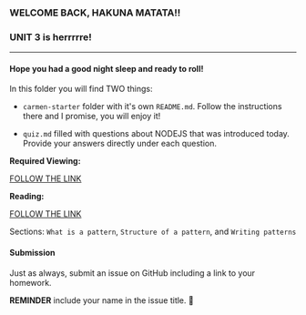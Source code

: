 ### WELCOME BACK, HAKUNA MATATA!!
### UNIT 3 is herrrrre!

-------

#### Hope you had a good night sleep and ready to roll!

In this folder you will find TWO things:
- `carmen-starter` folder with it's own `README.md`. Follow the instructions there and I promise, you will enjoy it!

- `quiz.md` filled with questions about NODEJS that was introduced today. Provide your answers directly under each question.

**Required Viewing:**

[FOLLOW THE LINK](https://www.youtube.com/playlist?list=PLQso55XhxkgBMeiYmFEHzz1axDUBjTLC6)

**Reading:**

[FOLLOW THE LINK](https://addyosmani.com/resources/essentialjsdesignpatterns/book/#modulepatternjavascript)

Sections: `What is a pattern`, `Structure of a pattern`, and `Writing patterns`

#### Submission

Just as always, submit an issue on GitHub including a link to your homework.

**REMINDER** include your name in the issue title. :tada:
